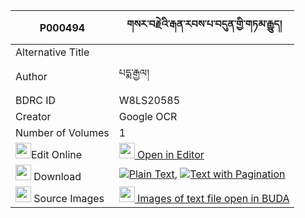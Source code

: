 |P000494|གསར་བརྗེའི་རྒན་རབས་པ་བདུན་གྱི་གཏམ་རྒྱུད། 
| --- | --- 
|Alternative Title |
|Author| པདྨ་རྒྱལ།
|BDRC ID | W8LS20585
|Creator | Google OCR
|Number of Volumes| 1
|<img width="25" src="https://img.icons8.com/color/25/000000/edit-property.png">Edit Online| [<img width="25" src="https://avatars.githubusercontent.com/u/45091458?s=200&v=4"> Open in Editor](http://editor.openpecha.org/P000494)
|<img width="25" src="https://img.icons8.com/fluent/48/000000/download-2.png"/>  Download | [![](https://img.icons8.com/color/20/000000/txt.png)Plain Text](https://github.com/Openpecha/P000494/releases/download/v2/sarje_i_genrabpa_dun_gyi_tamgy_plain_P000494.zip), [![](https://img.icons8.com/color/20/000000/txt.png)Text with Pagination](https://github.com/Openpecha/P000494/releases/download/v2/sarje_i_genrabpa_dun_gyi_tamgy_pages_P000494.zip)
|<img width="25" src="https://img.icons8.com/plasticine/100/000000/pictures-folder.png"/>  Source Images | [<img width="25" src="https://library.bdrc.io/icons/BUDA-small.svg"> Images of text file open in BUDA](https://library.bdrc.io/show/bdr:W8LS20585)